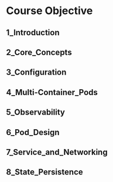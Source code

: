 # Course Objective

## 1_Introduction

## 2_Core_Concepts

## 3_Configuration

## 4_Multi-Container_Pods

## 5_Observability

## 6_Pod_Design

## 7_Service_and_Networking

## 8_State_Persistence